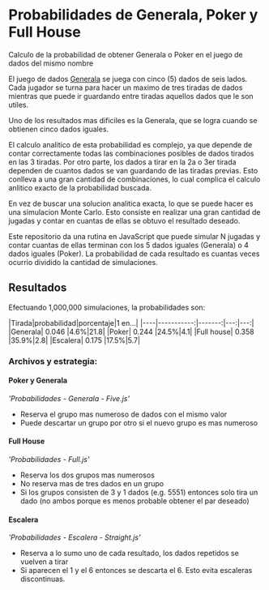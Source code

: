 # Probabilidades de Generala, Poker y Full House
Calculo de la probabilidad de obtener Generala o Poker en el juego de dados del mismo nombre

El juego de dados [Generala](https://en.wikipedia.org/wiki/Generala) se juega con cinco (5) dados de seis lados. Cada jugador se turna para hacer un maximo de tres tiradas de dados mientras que puede ir guardando entre tiradas aquellos dados que le son utiles. 

Uno de los resultados mas dificiles es la Generala, que se logra cuando se obtienen cinco dados iguales.

El calculo analitico de esta probabilidad es complejo, ya que depende de contar correctamente todas las combinaciones posibles de dados tirados en las 3 tiradas. Por otro parte, los dados a tirar en la 2a o 3er tirada dependen de cuantos dados se van guardando de las tiradas previas. Esto conlleva a una gran cantidad de combinaciones, lo cual complica el calculo anlitico exacto de la probabilidad buscada.

En vez de buscar una solucion analitica exacta, lo que se puede hacer es una simulacion Monte Carlo. Esto consiste en realizar una gran cantidad de jugadas y contar en cuantas de ellas se obtuvo el resultado deseado.  

Este repositorio da una rutina en JavaScript que puede simular N jugadas y contar cuantas de ellas terminan con los 5 dados iguales (Generala) o 4 dados iguales (Poker). La probabilidad de cada resultado es cuantas veces ocurrio dividido la cantidad de simulaciones.

## Resultados
Efectuando 1,000,000 simulaciones, la probabilidades son:

|Tirada|probabilidad|porcentaje|1 en...|
|----|-----------:|-------:|---:|---:|
|Generala| 0.046 |4.6%|21.8|
|Poker| 0.244 |24.5%|4.1|
|Full house| 0.358 |35.9%|2.8|
|Escalera| 0.175 |17.5%|5.7|

### Archivos y estrategia:
#### Poker y Generala
*'Probabilidades - Generala - Five.js'*
- Reserva el grupo mas numeroso de dados con el mismo valor
- Puede descartar un grupo por otro si el nuevo grupo es mas numeroso

#### Full House
*'Probabilidades - Full.js'*
- Reserva los dos grupos mas numerosos
- No reserva mas de tres dados en un grupo 
- Si los grupos consisten de 3 y 1 dados (e.g. 5551) entonces solo tira un dado (no ambos porque es menos probable obtener el par deseado)

#### Escalera
*'Probabilidades - Escalera - Straight.js'*
- Reserva a lo sumo uno de cada resultado, los dados repetidos se vuelven a tirar
- Si aparecen el 1 y el 6 entonces se descarta el 6. Esto evita escaleras discontinuas.
